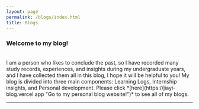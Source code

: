 ```yaml
---
layout: page
permalink: /blogs/index.html
title: Blogs
---
```

### Welcome to my blog!
<br>
I am a person who likes to conclude the past, so I have recorded many study records, experiences, and insights during my undergraduate years, and I have collected them all in this blog, I hope it will be helpful to you! My blog is divided into three main components: Learning Logs, Internship insights, and Personal development. Please click *[here](https://jiayi-blog.vercel.app "Go to my personal blog website!")* to see all of my blogs.

---
